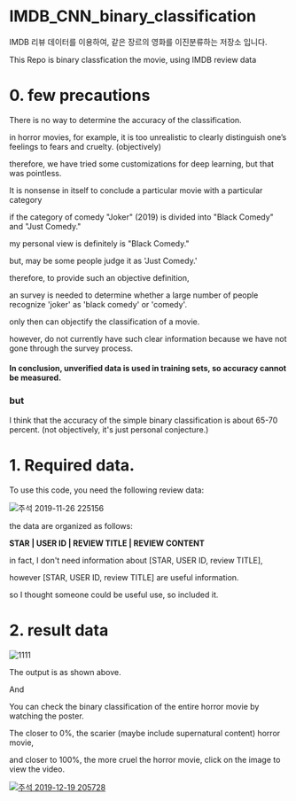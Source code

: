 # IMDB_CNN_binary_classification
IMDB 리뷰 데이터를 이용하여, 같은 장르의 영화를 이진분류하는 저장소 입니다.

This Repo is binary classfication the movie, using IMDB review data




# 0. few precautions

There is no way to determine the accuracy of the classification.

in horror movies, for example, it is too unrealistic to clearly distinguish one’s feelings to fears and cruelty. (objectively)

therefore, we have tried some customizations for deep learning, but that was pointless.


It is nonsense in itself to conclude a particular movie with a particular category

if the category of comedy "Joker" (2019) is divided into "Black Comedy" and "Just Comedy."

my personal view is definitely is "Black Comedy."

but, may be some people judge it as 'Just Comedy.'

therefore, to provide such an objective definition, 

an survey is needed to determine whether a large number of people recognize 'joker' as 'black comedy' or 'comedy'.

only then can objectify the classification of a movie.

however, do not currently have such clear information because we have not gone through the survey process.

#### In conclusion, unverified data is used in training sets, so accuracy cannot be measured.



### but

I think that the accuracy of the simple binary classification is about 65-70 percent. (not objectively, it's just personal conjecture.) 





# 1. Required data.

To use this code, you need the following review data:

![주석 2019-11-26 225156](https://user-images.githubusercontent.com/16573620/69639298-9a223900-109f-11ea-8bc2-7f8745bdae37.png)

the data are organized as follows:

**STAR | USER ID | REVIEW TITLE | REVIEW CONTENT**

in fact, I don't need information about [STAR, USER ID, review TITLE], 

however [STAR, USER ID, review TITLE] are useful information.

so I thought someone could be useful use, so included it.



# 2. result data

![1111](https://user-images.githubusercontent.com/16573620/71164302-1e786e00-2292-11ea-81d8-c8fc3cf3cd5d.png)

The output is as shown above.

And

You can check the binary classification of the entire horror movie by watching the poster.

The closer to 0%, the scarier (maybe include supernatural content) horror movie,

and closer to 100%, the more cruel the horror movie, click on the image to view the video.

[![주석 2019-12-19 205728](https://user-images.githubusercontent.com/16573620/71173636-951f6680-22a6-11ea-9563-c9056fe3dede.png)](https://www.youtube.com/watch?v=OTeKfsTBfqg)

